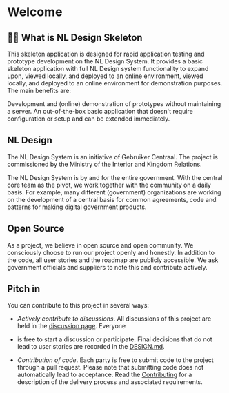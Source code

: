 # Welcome

## 🙋‍♀️ What is NL Design Skeleton

This skeleton application is designed for rapid application testing and prototype development on the NL Design System. It provides a basic skeleton 
application with full NL Design system functionality to expand upon, viewed locally, and deployed to an online environment, viewed locally, and 
deployed to an online environment for demonstration purposes. The main benefits are:

Development and (online) demonstration of prototypes without maintaining a server.
An out-of-the-box basic application that doesn't require configuration or setup and can be extended immediately.

## NL Design

The NL Design System is an initiative of Gebruiker Centraal. The project is commissioned by the Ministry of the Interior and Kingdom Relations.

The NL Design System is by and for the entire government. With the central core team as the pivot, we work together with the community on a daily basis. 
For example, many different (government) organizations are working on the development of a central basis for common agreements, code and 
patterns for making digital government products.

## Open Source

As a project, we believe in open source and open community. We consciously choose to run our project openly and honestly. In addition to the 
code, all user stories and the roadmap are publicly accessible. We ask government officials and suppliers to note this and contribute actively.

## Pitch in

You can contribute to this project in several ways:

- *Actively contribute to discussions*. All discussions of this project are held in the [discussion page](/orgs/NL-Design-Skeleton/discussions). Everyone 
- is free to start a discussion or participate. Final decisions 
that do not lead to user stories are recorded in the [DESIGN.md](/NL-Design-Skeleton/.github/blob/main/DESIGN.md).

- *Contribution of code*. Each party is free to submit code to the project through a pull request. Please note that submitting code does not 
automatically lead to acceptance. Read the [Contributing](/NL-Design-Skeleton/.github/blob/main/CONTRIBUTING.md) for a description
of the delivery process and associated requirements.

